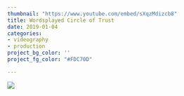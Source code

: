 ```yaml
---
thumbnail: "https://www.youtube.com/embed/sXqzMdizcb8"
title: Wordsplayed Circle of Trust
date: 2019-01-04
categories:
- videography
- production
project_bg_color: ''
project_fg_color: "#FDC70D"

---
```

![](/uploads/ian-dooley-281897-unsplash.jpg)